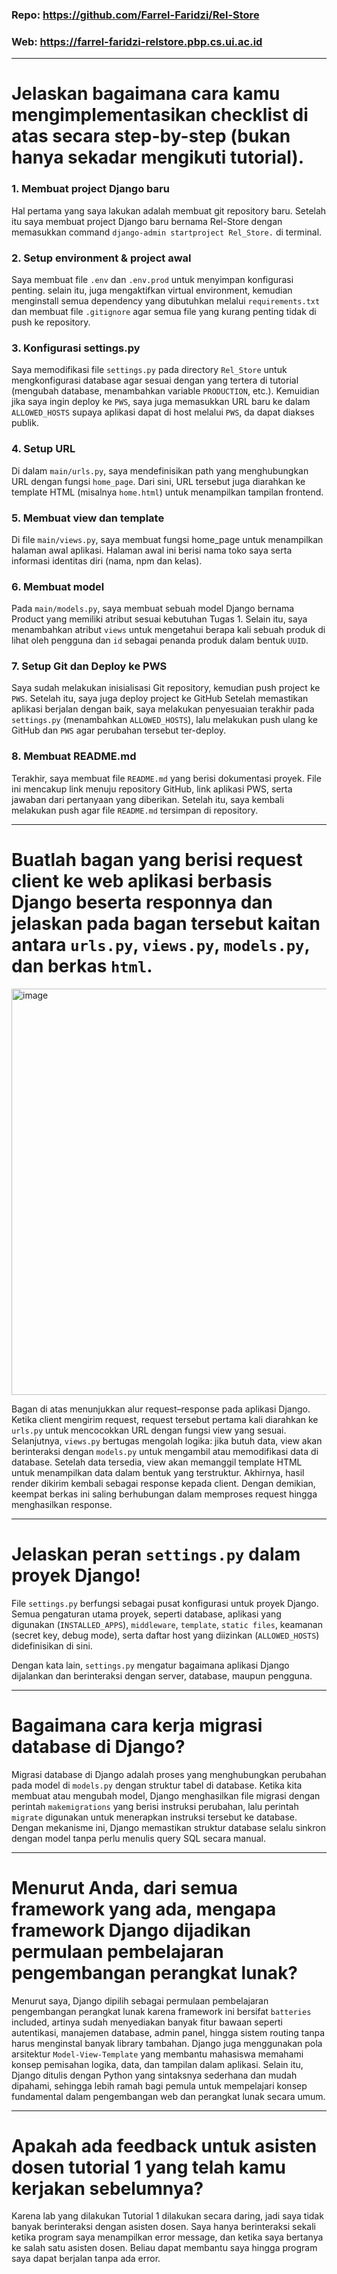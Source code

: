 ### Repo: https://github.com/Farrel-Faridzi/Rel-Store
### Web: https://farrel-faridzi-relstore.pbp.cs.ui.ac.id

---

# Jelaskan bagaimana cara kamu mengimplementasikan checklist di atas secara step-by-step (bukan hanya sekadar mengikuti tutorial).

### 1. Membuat project Django baru
Hal pertama yang saya lakukan adalah membuat git repository baru. Setelah itu saya membuat project Django baru bernama Rel-Store dengan memasukkan command ```django-admin startproject Rel_Store.``` di terminal.

### 2. Setup environment & project awal
Saya membuat file ```.env``` dan ```.env.prod``` untuk menyimpan konfigurasi penting. selain itu, juga mengaktifkan virtual environment, kemudian menginstall semua dependency yang dibutuhkan melalui ```requirements.txt``` dan membuat file ```.gitignore``` agar semua file yang kurang penting tidak di push ke repository.

### 3. Konfigurasi settings.py
Saya memodifikasi file ```settings.py``` pada directory ```Rel_Store``` untuk mengkonfigurasi database agar sesuai dengan yang tertera di tutorial (mengubah database, menambahkan variable ```PRODUCTION```, etc.). Kemuidian jika saya ingin deploy ke ```PWS```, saya juga memasukkan URL baru ke dalam ```ALLOWED_HOSTS``` supaya aplikasi dapat di host melalui ```PWS```, da dapat diakses publik.

### 4. Setup URL
Di dalam ```main/urls.py```, saya mendefinisikan path yang menghubungkan URL dengan fungsi ```home_page```. Dari sini, URL tersebut juga diarahkan ke template HTML (misalnya ```home.html```) untuk menampilkan tampilan frontend.

### 5. Membuat view dan template
Di file ```main/views.py```, saya membuat fungsi home_page untuk menampilkan halaman awal aplikasi. Halaman awal ini berisi nama toko saya serta informasi identitas diri (nama, npm dan kelas).

### 6. Membuat model
Pada ```main/models.py```, saya membuat sebuah model Django bernama Product yang memiliki atribut sesuai kebutuhan Tugas 1. Selain itu, saya menambahkan atribut ```views``` untuk mengetahui berapa kali sebuah produk di lihat oleh pengguna dan ```id``` sebagai penanda produk dalam bentuk ```UUID```.

### 7. Setup Git dan Deploy ke PWS
Saya sudah melakukan inisialisasi Git repository, kemudian push project ke ```PWS```. Setelah itu, saya juga deploy project ke GitHub Setelah memastikan aplikasi berjalan dengan baik, saya melakukan penyesuaian terakhir pada ```settings.py``` (menambahkan ```ALLOWED_HOSTS```), lalu melakukan push ulang ke GitHub dan ```PWS``` agar perubahan tersebut ter-deploy.

### 8. Membuat README.md
Terakhir, saya membuat file ```README.md``` yang berisi dokumentasi proyek. File ini mencakup link menuju repository GitHub, link aplikasi PWS, serta jawaban dari pertanyaan yang diberikan. Setelah itu, saya kembali melakukan push agar file ```README.md``` tersimpan di repository.

---

# Buatlah bagan yang berisi request client ke web aplikasi berbasis Django beserta responnya dan jelaskan pada bagan tersebut kaitan antara ```urls.py```, ```views.py```, ```models.py```, dan berkas ```html```.

<img width="1350" height="650" alt="image" src="https://github.com/user-attachments/assets/fd63449b-4aec-4089-8e50-8cdf1e3562bc" />

Bagan di atas menunjukkan alur request–response pada aplikasi Django. Ketika client mengirim request, request tersebut pertama kali diarahkan ke ```urls.py``` untuk mencocokkan URL dengan fungsi view yang sesuai. Selanjutnya, ```views.py``` bertugas mengolah logika: jika butuh data, view akan berinteraksi dengan ```models.py``` untuk mengambil atau memodifikasi data di database. Setelah data tersedia, view akan memanggil template HTML untuk menampilkan data dalam bentuk yang terstruktur. Akhirnya, hasil render dikirim kembali sebagai response kepada client. Dengan demikian, keempat berkas ini saling berhubungan dalam memproses request hingga menghasilkan response.

---

# Jelaskan peran ```settings.py``` dalam proyek Django!
File ```settings.py``` berfungsi sebagai pusat konfigurasi untuk proyek Django. Semua pengaturan utama proyek, seperti database, aplikasi yang digunakan (```INSTALLED_APPS```), ```middleware```, ```template```, ```static files```, keamanan (secret key, debug mode), serta daftar host yang diizinkan (```ALLOWED_HOSTS```) didefinisikan di sini.

Dengan kata lain, ```settings.py``` mengatur bagaimana aplikasi Django dijalankan dan berinteraksi dengan server, database, maupun pengguna.

---

# Bagaimana cara kerja migrasi database di Django?
Migrasi database di Django adalah proses yang menghubungkan perubahan pada model di ```models.py``` dengan struktur tabel di database. Ketika kita membuat atau mengubah model, Django menghasilkan file migrasi dengan perintah ```makemigrations``` yang berisi instruksi perubahan, lalu perintah ```migrate``` digunakan untuk menerapkan instruksi tersebut ke database. Dengan mekanisme ini, Django memastikan struktur database selalu sinkron dengan model tanpa perlu menulis query SQL secara manual.

---

# Menurut Anda, dari semua framework yang ada, mengapa framework Django dijadikan permulaan pembelajaran pengembangan perangkat lunak?
Menurut saya, Django dipilih sebagai permulaan pembelajaran pengembangan perangkat lunak karena framework ini bersifat ```batteries``` included, artinya sudah menyediakan banyak fitur bawaan seperti autentikasi, manajemen database, admin panel, hingga sistem routing tanpa harus menginstal banyak library tambahan. Django juga menggunakan pola arsitektur ```Model-View-Template``` yang membantu mahasiswa memahami konsep pemisahan logika, data, dan tampilan dalam aplikasi. Selain itu, Django ditulis dengan Python yang sintaksnya sederhana dan mudah dipahami, sehingga lebih ramah bagi pemula untuk mempelajari konsep fundamental dalam pengembangan web dan perangkat lunak secara umum.

---

# Apakah ada feedback untuk asisten dosen tutorial 1 yang telah kamu kerjakan sebelumnya?
Karena lab yang dilakukan Tutorial 1 dilakukan secara daring, jadi saya tidak banyak berinteraksi dengan asisten dosen. Saya hanya berinteraksi sekali ketika program saya menampilkan error message, dan ketika saya bertanya ke salah satu asisten dosen. Beliau dapat membantu saya hingga program saya dapat berjalan tanpa ada error.
